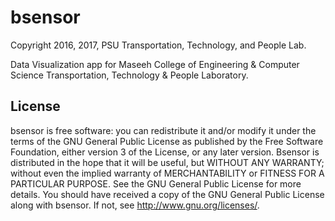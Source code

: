bsensor
=========
Copyright 2016, 2017, PSU Transportation, Technology, and People Lab.

Data Visualization app for Maseeh College of Engineering & Computer Science Transportation, Technology & People Laboratory.



## License
bsensor is free software: you can redistribute it and/or modify it under the
terms of the GNU General Public License as published by the Free Software
Foundation, either version 3 of the License, or any later version.
Bsensor is distributed in the hope that it will be useful, but WITHOUT ANY
WARRANTY; without even the implied warranty of MERCHANTABILITY or FITNESS FOR
A PARTICULAR PURPOSE. See the GNU General Public License for more details.
You should have received a copy of the GNU General Public License along with
bsensor. If not, see <http://www.gnu.org/licenses/>.
